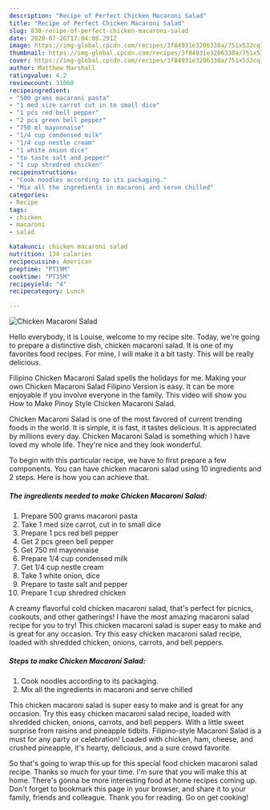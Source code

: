 ```yaml
---
description: "Recipe of Perfect Chicken Macaroni Salad"
title: "Recipe of Perfect Chicken Macaroni Salad"
slug: 830-recipe-of-perfect-chicken-macaroni-salad
date: 2020-07-26T17:04:08.291Z
image: https://img-global.cpcdn.com/recipes/3f84931e3206338a/751x532cq70/chicken-macaroni-salad-recipe-main-photo.jpg
thumbnail: https://img-global.cpcdn.com/recipes/3f84931e3206338a/751x532cq70/chicken-macaroni-salad-recipe-main-photo.jpg
cover: https://img-global.cpcdn.com/recipes/3f84931e3206338a/751x532cq70/chicken-macaroni-salad-recipe-main-photo.jpg
author: Matthew Marshall
ratingvalue: 4.2
reviewcount: 31060
recipeingredient:
- "500 grams macaroni pasta"
- "1 med size carrot cut in to small dice"
- "1 pcs red bell pepper"
- "2 pcs green bell pepper"
- "750 ml mayonnaise"
- "1/4 cup condensed milk"
- "1/4 cup nestle cream"
- "1 white onion dice"
- "to taste salt and pepper"
- "1 cup shredred chicken"
recipeinstructions:
- "Cook noodles according to its packaging."
- "Mix all the ingredients in macaroni and serve chilled"
categories:
- Recipe
tags:
- chicken
- macaroni
- salad

katakunci: chicken macaroni salad 
nutrition: 134 calories
recipecuisine: American
preptime: "PT19M"
cooktime: "PT35M"
recipeyield: "4"
recipecategory: Lunch

---
```



![Chicken Macaroni Salad](https://img-global.cpcdn.com/recipes/3f84931e3206338a/751x532cq70/chicken-macaroni-salad-recipe-main-photo.jpg)

Hello everybody, it is Louise, welcome to my recipe site. Today, we're going to prepare a distinctive dish, chicken macaroni salad. It is one of my favorites food recipes. For mine, I will make it a bit tasty. This will be really delicious.

Filipino Chicken Macaroni Salad spells the holidays for me. Making your own Chicken Macaroni Salad Filipino Version is easy. It can be more enjoyable if you involve everyone in the family. This video will show you How to Make Pinoy Style Chicken Macaroni Salad.

Chicken Macaroni Salad is one of the most favored of current trending foods in the world. It is simple, it is fast, it tastes delicious. It is appreciated by millions every day. Chicken Macaroni Salad is something which I have loved my whole life. They're nice and they look wonderful.


To begin with this particular recipe, we have to first prepare a few components. You can have chicken macaroni salad using 10 ingredients and 2 steps. Here is how you can achieve that.

<!--inarticleads1-->

##### The ingredients needed to make Chicken Macaroni Salad:

1. Prepare 500 grams macaroni pasta
1. Take 1 med size carrot, cut in to small dice
1. Prepare 1 pcs red bell pepper
1. Get 2 pcs green bell pepper
1. Get 750 ml mayonnaise
1. Prepare 1/4 cup condensed milk
1. Get 1/4 cup nestle cream
1. Take 1 white onion, dice
1. Prepare to taste salt and pepper
1. Prepare 1 cup shredred chicken


A creamy flavorful cold chicken macaroni salad, that&#39;s perfect for picnics, cookouts, and other gatherings! I have the most amazing macaroni salad recipe for you to try! This chicken macaroni salad is super easy to make and is great for any occasion. Try this easy chicken macaroni salad recipe, loaded with shredded chicken, onions, carrots, and bell peppers. 

<!--inarticleads2-->

##### Steps to make Chicken Macaroni Salad:

1. Cook noodles according to its packaging.
1. Mix all the ingredients in macaroni and serve chilled


This chicken macaroni salad is super easy to make and is great for any occasion. Try this easy chicken macaroni salad recipe, loaded with shredded chicken, onions, carrots, and bell peppers. With a little sweet surprise from raisins and pineapple tidbits. Filipino-style Macaroni Salad is a must for any party or celebration! Loaded with chicken, ham, cheese, and crushed pineapple, it&#39;s hearty, delicious, and a sure crowd favorite. 

So that's going to wrap this up for this special food chicken macaroni salad recipe. Thanks so much for your time. I'm sure that you will make this at home. There's gonna be more interesting food at home recipes coming up. Don't forget to bookmark this page in your browser, and share it to your family, friends and colleague. Thank you for reading. Go on get cooking!
